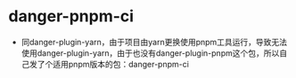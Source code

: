 # danger-pnpm-ci

* 同danger-plugin-yarn，由于项目由yarn更换使用pnpm工具运行，导致无法使用danger-plugin-yarn，由于也没有danger-plugin-pnpm这个包，所以自己发了个适用pnpm版本的包：danger-pnpm-ci
